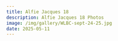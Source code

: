 ```yaml
---
title: Alfie Jacques 18
description: Alfie Jacques 18 Photos
image: /img/gallery/WLBC-sept-24-25.jpg
date: 2025-05-11
---
```


